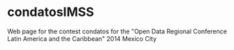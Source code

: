 condatosIMSS
============

Web page for the contest condatos for the "Open Data Regional Conference Latin America and the Caribbean" 2014 Mexico City
